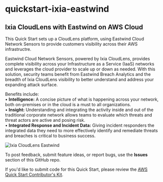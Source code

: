 # quickstart-ixia-eastwind
## Ixia CloudLens with Eastwind on AWS Cloud

This Quick Start sets up a CloudLens platform, using Eastwind Cloud Network Sensors to provide customers visibility across their AWS infrastructre.

Eastwind Cloud Network Sensors, powered by Ixia CloudLens, provides complete visibility across your Infrastructure as a Service (IaaS) networks and leverages the cloud provider to scale up or down as needed.  With this solution, security teams benefit from Eastwind Breach Analytics and the breadth of Ixia CloudLens visibility to better understand and address your expanding attack surface.  

Benefits include:  
•	**Intelligence:** A concise picture of what is happening across your network, both on-premises or in the cloud is a must to all organizations.  
•	**Insight:** Understanding and integrating the activity inside and out of the traditional corporate network allows teams to evaluate which threats and threat actors are active and posing risk.  
•	**Integrated Response and Incident Data:** Giving incident responders the integrated data they need to more effectively identify and remediate threats and breaches is critical to business success.  


![Ixia CloudLens Eastwind](https://d2908q01vomqb2.cloudfront.net/77de68daecd823babbb58edb1c8e14d7106e83bb/2018/01/03/MigStratSec.jpg)

To post feedback, submit feature ideas, or report bugs, use the **Issues** section of this GitHub repo.

If you'd like to submit code for this Quick Start, please review the [AWS Quick Start Contributor's Kit](https://aws-quickstart.github.io/).


